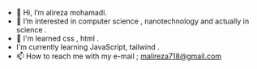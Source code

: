 - 👋 Hi, I’m alireza mohamadi.
- 👀 I’m interested in computer science , nanotechnology and actually in science .
- 🌱 I'm learned css , html .
-  I'm currently learning JavaScript, tailwind .
- 📫 How to reach me with my e-mail ; malireza718@gmail.com


<!---
alirezamohamadiam/alirezamohamadiam is a ✨ special ✨ repository because its `README.md` (this file) appears on your GitHub profile.
You can click the Preview link to take a look at your changes.
--->
